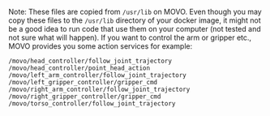 Note: These files are copied from `/usr/lib` on MOVO.
Even though you may copy these files to the `/usr/lib` directory
of your docker image, it might not be a good idea to run
code that use them on your computer (not tested and not sure what will happen).
If you want to control the arm or gripper etc., MOVO provides you
some action services for example:
```
/movo/head_controller/follow_joint_trajectory
/movo/head_controller/point_head_action
/movo/left_arm_controller/follow_joint_trajectory
/movo/left_gripper_controller/gripper_cmd
/movo/right_arm_controller/follow_joint_trajectory
/movo/right_gripper_controller/gripper_cmd
/movo/torso_controller/follow_joint_trajectory
```
